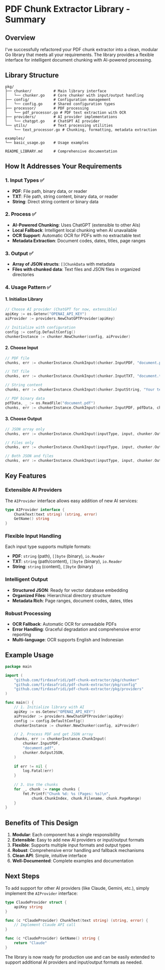 # PDF Chunk Extractor Library - Summary

## Overview

I've successfully refactored your PDF chunk extractor into a clean, modular Go library that meets all your requirements. The library provides a flexible interface for intelligent document chunking with AI-powered processing.

## Library Structure

```
pkg/
├── chunker/          # Main library interface
│   └── chunker.go    # Core chunker with input/output handling
├── config/           # Configuration management
│   └── config.go     # Shared configuration types
├── processor/        # PDF processing
│   └── pdf_processor.go # PDF text extraction with OCR
├── providers/        # AI provider implementations
│   └── chatgpt.go    # ChatGPT AI provider
└── utils/            # Text processing utilities
    └── text_processor.go # Chunking, formatting, metadata extraction

examples/
└── basic_usage.go    # Usage examples

README_LIBRARY.md     # Comprehensive documentation
```

## How It Addresses Your Requirements

### 1. Input Types ✅
- **PDF**: File path, binary data, or reader
- **TXT**: File path, string content, binary data, or reader  
- **String**: Direct string content or binary data

### 2. Process ✅
- **AI-Powered Chunking**: Uses ChatGPT (extensible to other AIs)
- **Local Fallback**: Intelligent local chunking when AI unavailable
- **OCR Support**: Automatic OCR for PDFs with no extractable text
- **Metadata Extraction**: Document codes, dates, titles, page ranges

### 3. Output ✅
- **Array of JSON structs**: `[]ChunkData` with metadata
- **Files with chunked data**: Text files and JSON files in organized directories

### 4. Usage Pattern ✅

#### 1. Initialize Library
```go
// Choose AI provider (ChatGPT for now, extensible)
apiKey := os.Getenv("OPENAI_API_KEY")
aiProvider := providers.NewChatGPTProvider(apiKey)

// Initialize with configuration
config := config.DefaultConfig()
chunkerInstance := chunker.NewChunker(config, aiProvider)
```

#### 2. Choose Input
```go
// PDF file
chunks, err := chunkerInstance.ChunkInput(chunker.InputPDF, "document.pdf", chunker.OutputJSON)

// TXT file  
chunks, err := chunkerInstance.ChunkInput(chunker.InputTXT, "document.txt", chunker.OutputJSON)

// String content
chunks, err := chunkerInstance.ChunkInput(chunker.InputString, "Your text", chunker.OutputJSON)

// PDF binary data
pdfData, _ := os.ReadFile("document.pdf")
chunks, err := chunkerInstance.ChunkInput(chunker.InputPDF, pdfData, chunker.OutputJSON)
```

#### 3. Choose Output
```go
// JSON array only
chunks, err := chunkerInstance.ChunkInput(inputType, input, chunker.OutputJSON)

// Files only
chunks, err := chunkerInstance.ChunkInput(inputType, input, chunker.OutputFile)

// Both JSON and files
chunks, err := chunkerInstance.ChunkInput(inputType, input, chunker.OutputBoth)
```

## Key Features

### Extensible AI Providers
The `AIProvider` interface allows easy addition of new AI services:

```go
type AIProvider interface {
    ChunkText(text string) (string, error)
    GetName() string
}
```

### Flexible Input Handling
Each input type supports multiple formats:
- **PDF**: `string` (path), `[]byte` (binary), `io.Reader`
- **TXT**: `string` (path/content), `[]byte` (binary), `io.Reader`
- **String**: `string` (content), `[]byte` (binary)

### Intelligent Output
- **Structured JSON**: Ready for vector database embedding
- **Organized Files**: Hierarchical directory structure
- **Metadata Rich**: Page ranges, document codes, dates, titles

### Robust Processing
- **OCR Fallback**: Automatic OCR for unreadable PDFs
- **Error Handling**: Graceful degradation and comprehensive error reporting
- **Multi-language**: OCR supports English and Indonesian

## Example Usage

```go
package main

import (
    "github.com/firdasafridi/pdf-chunk-extractor/pkg/chunker"
    "github.com/firdasafridi/pdf-chunk-extractor/pkg/config"
    "github.com/firdasafridi/pdf-chunk-extractor/pkg/providers"
)

func main() {
    // 1. Initialize library with AI
    apiKey := os.Getenv("OPENAI_API_KEY")
    aiProvider := providers.NewChatGPTProvider(apiKey)
    config := config.DefaultConfig()
    chunkerInstance := chunker.NewChunker(config, aiProvider)

    // 2. Process PDF and get JSON array
    chunks, err := chunkerInstance.ChunkInput(
        chunker.InputPDF, 
        "document.pdf", 
        chunker.OutputJSON,
    )
    
    if err != nil {
        log.Fatal(err)
    }
    
    // 3. Use the chunks
    for _, chunk := range chunks {
        fmt.Printf("Chunk %d: %s (Pages: %s)\n", 
            chunk.ChunkIndex, chunk.Filename, chunk.PageRange)
    }
}
```

## Benefits of This Design

1. **Modular**: Each component has a single responsibility
2. **Extensible**: Easy to add new AI providers or input/output formats
3. **Flexible**: Supports multiple input formats and output types
4. **Robust**: Comprehensive error handling and fallback mechanisms
5. **Clean API**: Simple, intuitive interface
6. **Well-Documented**: Complete examples and documentation

## Next Steps

To add support for other AI providers (like Claude, Gemini, etc.), simply implement the `AIProvider` interface:

```go
type ClaudeProvider struct {
    apiKey string
}

func (c *ClaudeProvider) ChunkText(text string) (string, error) {
    // Implement Claude API call
}

func (c *ClaudeProvider) GetName() string {
    return "Claude"
}
```

The library is now ready for production use and can be easily extended to support additional AI providers and input/output formats as needed. 